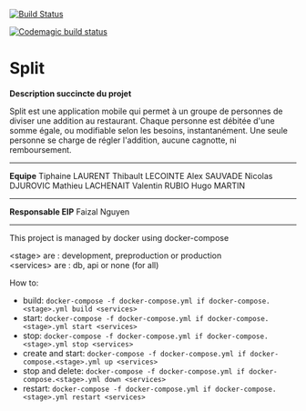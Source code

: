 [![Build Status](https://dev.azure.com/valentinrubio/Split/_apis/build/status/split2021.Split?branchName=master)](https://dev.azure.com/valentinrubio/Split/_build/latest?definitionId=1&branchName=master)

[![Codemagic build status](https://api.codemagic.io/apps/5dadc696813e33422e6d7dab/5dadc696813e33422e6d7daa/status_badge.svg)](https://codemagic.io/apps/5dadc696813e33422e6d7dab/5dadc696813e33422e6d7daa/latest_build)


# Split

**Description succincte du projet**

Split est une application mobile qui permet à un groupe de personnes de diviser une addition au restaurant.
Chaque personne est débitée d'une somme égale, ou modifiable selon les besoins, instantanément.
Une seule personne se charge de régler l'addition, aucune cagnotte, ni remboursement.

-- -- -- -- -- -- -- -- -- -- -- -- -- -- -- -- -- -- -- -- -- -- -- -- -- -- -- -- -- -- -- -- -- -- -- --

**Equipe**
Tiphaine LAURENT
Thibault LECOINTE
Alex SAUVADE
Nicolas DJUROVIC
Mathieu LACHENAIT
Valentin RUBIO
Hugo MARTIN

-- -- -- -- -- -- -- -- -- -- -- -- -- -- -- -- -- -- -- -- -- -- -- -- -- -- -- -- -- -- -- -- -- -- -- --

**Responsable EIP**
Faizal Nguyen

-- --

This project is managed by docker using docker-compose

\<stage\> are : development, preproduction or production
<br>
\<services\> are : db, api or none (for all)

How to:
- build: `docker-compose -f docker-compose.yml if docker-compose.<stage>.yml build <services>`
- start: `docker-compose -f docker-compose.yml if docker-compose.<stage>.yml start <services>`
- stop: `docker-compose -f docker-compose.yml if docker-compose.<stage>.yml stop <services>`
- create and start: `docker-compose -f docker-compose.yml if docker-compose.<stage>.yml up <services>`
- stop and delete: `docker-compose -f docker-compose.yml if docker-compose.<stage>.yml down <services>`
- restart: `docker-compose -f docker-compose.yml if docker-compose.<stage>.yml restart <services>`
